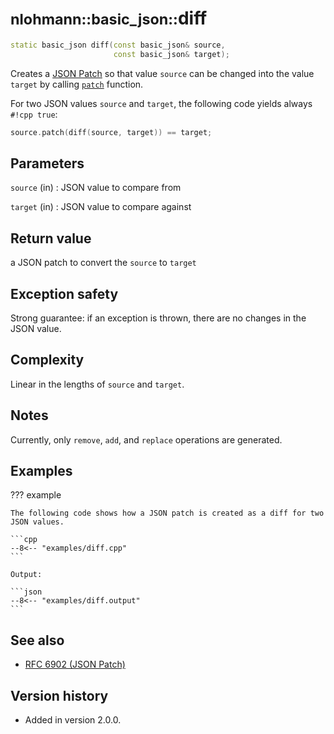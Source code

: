 # <small>nlohmann::basic_json::</small>diff

```cpp
static basic_json diff(const basic_json& source,
                       const basic_json& target);
```

Creates a [JSON Patch](http://jsonpatch.com) so that value `source` can be changed into the value `target` by calling
[`patch`](patch.md) function.

For two JSON values `source` and `target`, the following code yields always `#!cpp true`:
```cpp
source.patch(diff(source, target)) == target;
```

## Parameters

`source` (in)
:   JSON value to compare from

`target` (in)
:   JSON value to compare against

## Return value

a JSON patch to convert the `source` to `target`

## Exception safety

Strong guarantee: if an exception is thrown, there are no changes in the JSON value.

## Complexity

Linear in the lengths of `source` and `target`.

## Notes

Currently, only `remove`, `add`, and `replace` operations are generated.
          
## Examples

??? example

    The following code shows how a JSON patch is created as a diff for two JSON values.
     
    ```cpp
    --8<-- "examples/diff.cpp"
    ```
    
    Output:
    
    ```json
    --8<-- "examples/diff.output"
    ```

## See also

- [RFC 6902 (JSON Patch)](https://tools.ietf.org/html/rfc6902)

## Version history

- Added in version 2.0.0.
